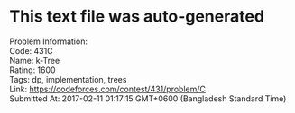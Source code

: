 # This text file was auto-generated  
  
Problem Information:  
Code: 431C  
Name: k-Tree  
Rating: 1600  
Tags: dp, implementation, trees  
Link: https://codeforces.com/contest/431/problem/C  
Submitted At: 2017-02-11 01:17:15 GMT+0600 (Bangladesh Standard Time)  
